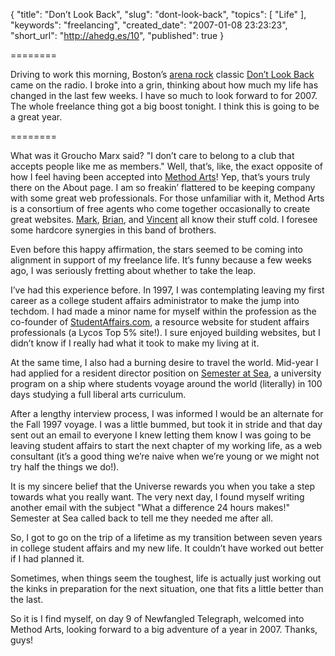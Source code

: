 {
  "title": "Don’t Look Back",
  "slug": "dont-look-back",
  "topics": [
    "Life"
  ],
  "keywords": "freelancing",
  "created_date": "2007-01-08 23:23:23",
  "short_url": "http://ahedg.es/10",
  "published": true
}

========

Driving to work this morning, Boston’s <a href="http://en.wikipedia.org/wiki/Arena_rock">arena rock</a> classic <a href="http://phobos.apple.com/WebObjects/MZStore.woa/wa/viewAlbum?playlistId=15959587&s=143441&i=62434129">Don’t Look Back</a> came on the radio. I broke into a grin, thinking about how much my life has changed in the last few weeks. I have so much to look forward to for 2007. The whole freelance thing got a big boost tonight. I think this is going to be a great year.

========

What was it Groucho Marx said? "I don’t care to belong to a club that accepts people like me as members." Well, that’s, like, the exact opposite of how I feel having been accepted into <a href="http://www.methodarts.com/site/about/">Method Arts</a>! Yep, that’s yours truly there on the About page. I am so freakin’ flattered to be keeping company with some great web professionals. For those unfamiliar with it, Method Arts is a consortium of free agents who come together occasionally to create great websites. <a href="http://markbixby.com/">Mark</a>, <a href="http://begoodnotbad.com/">Brian</a>, and <a href="http://vincentthome.com/">Vincent</a> all know their stuff cold. I foresee some hardcore synergies in this band of brothers.

Even before this happy affirmation, the stars seemed to be coming into alignment in support of my freelance life. It’s funny because a few weeks ago, I was seriously fretting about whether to take the leap.

I’ve had this experience before. In 1997, I was contemplating leaving my first career as a college student affairs administrator to make the jump into techdom. I had made a minor name for myself within the profession as the co-founder of <a href="http://studentaffairs.com/">StudentAffairs.com</a>, a resource website for student affairs professionals (a Lycos Top 5% site!). I sure enjoyed building websites, but I didn’t know if I really had what it took to make my living at it.

At the same time, I also had a burning desire to travel the world. Mid-year I had applied for a resident director position on <a href="http://semesteratsea.com/">Semester at Sea</a>, a university program on a ship where students voyage around the world (literally) in 100 days studying a full liberal arts curriculum.

After a lengthy interview process, I was informed I would be an alternate for the Fall 1997 voyage. I was a little bummed, but took it in stride and that day sent out an email to everyone I knew letting them know I was going to be leaving student affairs to start the next chapter of my working life, as a web consultant (it’s a good thing we’re naive when we’re young or we might not try half the things we do!).

It is my sincere belief that the Universe rewards you when you take a step towards what you really want. The very next day, I found myself writing another email with the subject "What a difference 24 hours makes!" Semester at Sea called back to tell me they needed me after all.

So, I got to go on the trip of a lifetime as my transition between seven years in college student affairs and my new life. It couldn’t have worked out better if I had planned it.

Sometimes, when things seem the toughest, life is actually just working out the kinks in preparation for the next situation, one that fits a little better than the last.

So it is I find myself, on day 9 of Newfangled Telegraph, welcomed into Method Arts, looking forward to a big adventure of a year in 2007. Thanks, guys!
